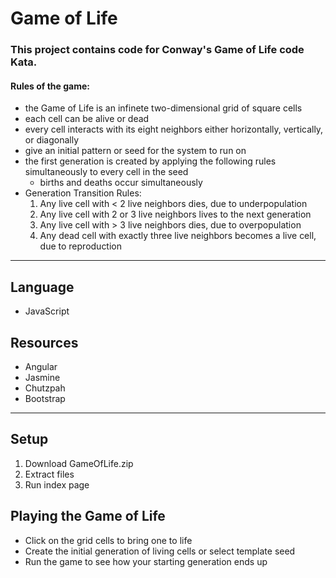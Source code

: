 # Game of Life
### This project contains code for Conway's Game of Life code Kata.
#### Rules of the game:
 * the Game of Life is an infinete two-dimensional grid of square cells
 * each cell can be alive or dead
 * every cell interacts with its eight neighbors either horizontally, vertically, or diagonally
 * give an initial pattern or seed for the system to run on
 * the first generation is created by applying the following rules simultaneously to every cell in the seed
      - births and deaths occur simultaneously
 *  Generation Transition Rules:
      1. Any live cell with < 2 live neighbors dies, due to underpopulation
      2. Any live cell with 2 or 3 live neighbors lives to the next generation
      3. Any live cell with > 3 live neighbors dies, due to overpopulation
      4. Any dead cell with exactly three live neighbors becomes a live cell, due to reproduction

---
## Language
* JavaScript

## Resources
* Angular
* Jasmine
* Chutzpah
* Bootstrap

---
## Setup
1. Download GameOfLife.zip
2. Extract files
3. Run index page

## Playing the Game of Life
* Click on the grid cells to bring one to life
* Create the initial generation of living cells or select template seed
* Run the game to see how your starting generation ends up